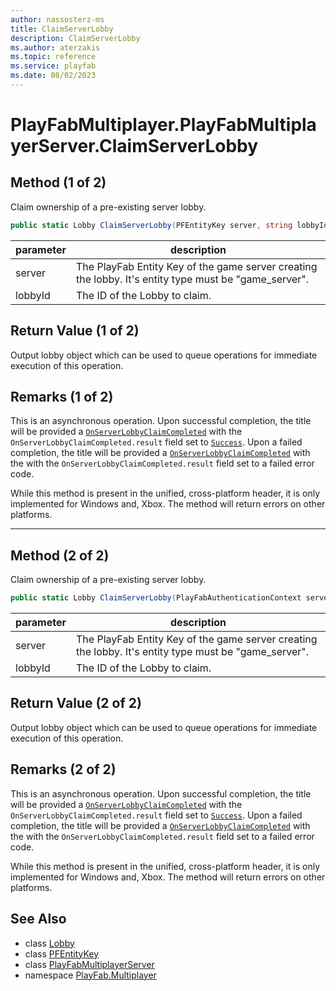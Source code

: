 ```yaml
---
author: nassosterz-ms
title: ClaimServerLobby
description: ClaimServerLobby
ms.author: aterzakis
ms.topic: reference
ms.service: playfab
ms.date: 08/02/2023
---
```


# PlayFabMultiplayer.PlayFabMultiplayerServer.ClaimServerLobby

## Method (1 of 2)

Claim ownership of a pre-existing server lobby.

```csharp
public static Lobby ClaimServerLobby(PFEntityKey server, string lobbyId)
```

| parameter | description |
| --- | --- |
| server | The PlayFab Entity Key of the game server creating the lobby. It's entity type must be "game_server". |
| lobbyId | The ID of the Lobby to claim. |

## Return Value (1 of 2)

Output lobby object which can be used to queue operations for immediate execution of this operation.

## Remarks (1 of 2)

This is an asynchronous operation. Upon successful completion, the title will be provided a [`OnServerLobbyClaimCompleted`](./OnServerLobbyClaimCompleted.md) with the `OnServerLobbyClaimCompleted.result` field set to [`Success`](../LobbyError/Success.md). Upon a failed completion, the title will be provided a [`OnServerLobbyClaimCompleted`](./OnServerLobbyClaimCompleted.md) with the with the `OnServerLobbyClaimCompleted.result` field set to a failed error code.

While this method is present in the unified, cross-platform header, it is only implemented for Windows and, Xbox. The method will return errors on other platforms.

---

## Method (2 of 2)

Claim ownership of a pre-existing server lobby.

```csharp
public static Lobby ClaimServerLobby(PlayFabAuthenticationContext server, string lobbyId)
```

| parameter | description |
| --- | --- |
| server | The PlayFab Entity Key of the game server creating the lobby. It's entity type must be "game_server". |
| lobbyId | The ID of the Lobby to claim. |

## Return Value (2 of 2)

Output lobby object which can be used to queue operations for immediate execution of this operation.

## Remarks (2 of 2)

This is an asynchronous operation. Upon successful completion, the title will be provided a [`OnServerLobbyClaimCompleted`](./OnServerLobbyClaimCompleted.md) with the `OnServerLobbyClaimCompleted.result` field set to [`Success`](../LobbyError/Success.md). Upon a failed completion, the title will be provided a [`OnServerLobbyClaimCompleted`](./OnServerLobbyClaimCompleted.md) with the with the `OnServerLobbyClaimCompleted.result` field set to a failed error code.

While this method is present in the unified, cross-platform header, it is only implemented for Windows and, Xbox. The method will return errors on other platforms.

## See Also

* class [Lobby](../Lobby.md)
* class [PFEntityKey](../PFEntityKey.md)
* class [PlayFabMultiplayerServer](../PlayFabMultiplayer.PlayFabMultiplayerServer.md)
* namespace [PlayFab.Multiplayer](../../PlayFabMultiplayerSDK.md)
